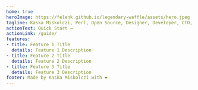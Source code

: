 ```yaml
---
home: true
heroImage: https://felenk.github.io/legendary-waffle/assets/hero.jpeg
tagline: Kaska Miskolczi, Perl, Open Source, Designer, Developer, CTO, CISO, Serverless, Azure
actionText: Quick Start →
actionLink: /guide/
features:
- title: Feature 1 Title
  details: Feature 1 Description
- title: Feature 2 Title
  details: Feature 2 Description
- title: Feature 3 Title
  details: Feature 3 Description
footer: Made by Kaska Miskolczi with ❤️
---
```


<!-- <img :src="$withBase('/hero.jpeg')" alt="Kaska"> -->